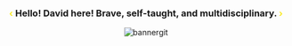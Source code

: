 <div align="center">
<h3 align="center"><span style="color:#FAEA27">&lsaquo;</span> Hello! David here! Brave, self-taught, and multidisciplinary. <span style="color:#FAEA27">&rsaquo;</span></h3>
</div>
<div align="center">
<img src="https://i.ibb.co/wQKYGtV/bannergit.png" alt="bannergit" border="0">
</div>
